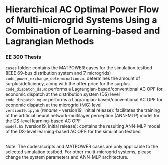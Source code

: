 # Hierarchical AC Optimal Power Flow of Multi-microgrid Systems Using a Combination of Learning-based and Lagrangian Methods
### EE 300 Thesis

`cases` folder: contains the MATPOWER cases for the simulation testbed (IEEE 69-bus distribution system and 7 microgrids)<br>
`code_power_exchange_determination.m`: determines the amount of surplus/deficiency, along with the offer price for the surplus<br>
`code_dispatch_ds.m`: performs a Lagrangian-based/conventional AC OPF for economic dispatch at the distribution system (DS) level<br>
`code_dispatch_mg.m`: performs a Lagrangian-based/conventional AC OPF for economic dispatch at the microgrid (MG) level<br>
`version19.ipynb` (*rename* - version19, initial release): facilitates the training of the artificial neural network-multilayer perception (ANN-MLP) model for the DS-level learning-based AC OPF<br>
`model.h5` (version19, initial release): contains the resulting ANN-MLP model of the DS-level learning-based AC OPF for the simulation testbed<br><br>

Note: The codes/scripts and MATPOWER cases are only applicable to the selected simulation testbed. For other multi-microgrid systems, please change the system parameters and ANN-MLP architecture.
